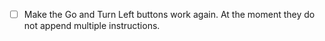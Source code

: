 - [ ] Make the Go and Turn Left buttons work again. At the moment they do not append multiple instructions.
